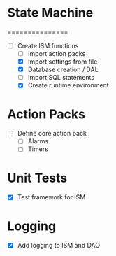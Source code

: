 # State Machine
===============
- [ ] Create ISM functions
  * [ ] Import action packs
  * [x] Import settings from file
  * [x] Database creation / DAL
  * [ ] Import SQL statements
  * [x] Create runtime environment

# Action Packs
- [ ] Define core action pack
    * [ ] Alarms
    * [ ] Timers

# Unit Tests
- [x] Test framework for ISM

# Logging
- [x] Add logging to ISM and DAO
